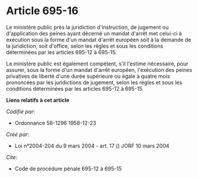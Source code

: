 # Article 695-16

Le ministère public près la juridiction d'instruction, de jugement ou d'application des peines ayant décerné un mandat
d'arrêt met celui-ci à exécution sous la forme d'un mandat d'arrêt européen soit à la demande de la juridiction, soit
d'office, selon les règles et sous les conditions déterminées par les articles 695-12 à 695-15.

Le ministère public est également compétent, s'il l'estime nécessaire, pour assurer, sous la forme d'un mandat d'arrêt
européen, l'exécution des peines privatives de liberté d'une durée supérieure ou égale à quatre mois prononcées par les
juridictions de jugement, selon les règles et sous les conditions déterminées par les articles 695-12 à 695-15.

**Liens relatifs à cet article**

_Codifié par_:

  - Ordonnance 58-1296 1958-12-23

_Créé par_:

  - Loi n°2004-204 du 9 mars 2004 - art. 17 () JORF 10 mars 2004

_Cite_:

  - Code de procédure pénale 695-12 à 695-15
